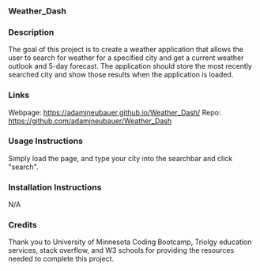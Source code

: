### Weather_Dash

### Description
The goal of this project is to create a weather application that allows the user to search for weather for a specified city and get a current weather outlook and 5-day forecast. The application should store the most recently searched city and show those results when the application is loaded.

### Links
Webpage: https://adamjneubauer.github.io/Weather_Dash/ Repo: https://github.com/adamjneubauer/Weather_Dash

### Usage Instructions
Simply load the page, and type your city into the searchbar and click "search". 

### Installation Instructions
N/A

### Credits
Thank you to University of Minnesota Coding Bootcamp, Triolgy education services, stack overflow, and W3 schools for providing the resources needed to complete this project.
